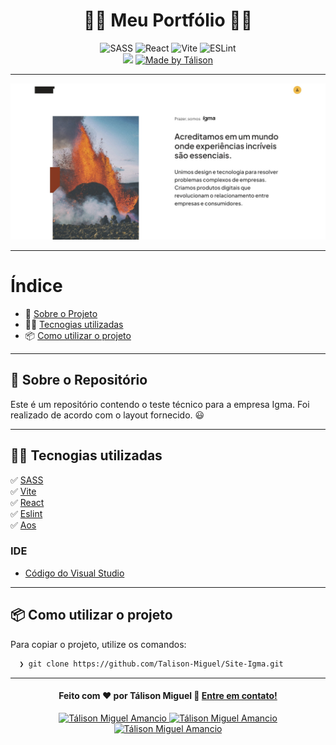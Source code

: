 <h1 align="center">
 👨‍💻 Meu Portfólio 👨‍💻
</h1>

<p align="center">
  
  <img alt="SASS" src="https://img.shields.io/badge/SASS-CD6799">
  
  <img alt="React" src="https://img.shields.io/badge/React-61DAFB">
  
  <img alt="Vite" src="https://img.shields.io/badge/Vite-65C9FA">
  
  <img alt="ESLint" src="https://img.shields.io/badge/ESLint-4B32C3">

  <br>
  
  <img src="https://img.shields.io/badge/code%20quality-A-green"/>
  
  <a href="https://www.linkedin.com/in/t%C3%A1lison-miguel/">
    <img alt="Made by Tálison" src="https://img.shields.io/badge/made%20by-talison-red">
  </a>
</p>

---

<p align="center">
  <img alt="Imagem da Aplicação" src="/public/initialScreen.jpg" />
</p>

---

#  Índice

- :rocket: [Sobre o Projeto](#rocket-sobre-o-projeto)
- 👨‍💻️ [Tecnogias utilizadas](#%EF%B8%8F-tecnogias-utilizadas)
- 📦️ [Como utilizar o projeto](#%EF%B8%8F-como-utilizar-o-projeto)
---

## :rocket: Sobre o Repositório

Este é um repositório contendo o teste técnico para a empresa Igma. Foi realizado de acordo com o layout fornecido. 😃

---

## 👨‍💻️ Tecnogias utilizadas

✅ [ SASS ](https://sass-lang.com/install) <br/>
✅ [ Vite ](https://vitejs.dev/) <br/>
✅ [ React ](https://react.dev/) <br/>
✅ [ Eslint ](https://eslint.org/) <br/>
✅ [ Aos ](https://michalsnik.github.io/aos/) <br/>

###  IDE

  - [ Código do Visual Studio ](https://code.visualstudio.com/)

---

## 📦️ Como utilizar o projeto

Para copiar o projeto, utilize os comandos:

```bash
  ❯ git clone https://github.com/Talison-Miguel/Site-Igma.git
```

---

<h4 align="center">
  Feito com ❤️ por Tálison Miguel 👋️ <a href="mailto:talisonmiguel84@gmail.com">Entre em contato!</a>
</h4>

<p align="center">

  <a href="https://www.linkedin.com/in/t%C3%A1lison-miguel/">
    <img alt="Tálison Miguel Amancio" src="https://img.shields.io/badge/LinkedIn-Tálison_Miguel-0e76a8?style=flat&logoColor=white&logo=linkedin">
  </a>
  <a href="https://www.facebook.com/profile.php?id=100009099058734">
    <img alt="Tálison Miguel Amancio" src="https://img.shields.io/badge/Facebook-Tálison_Miguel-1778F2?style=flat&logoColor=white&logo=facebook">
  </a>
  <a href="https://www.instagram.com/talison_miguel_00/">
    <img alt="Tálison Miguel Amancio" src="https://img.shields.io/badge/Instagram-@talison__miguel__00-833AB4?style=flat&logoColor=white&logo=instagram">
  </a>
  
</p>
